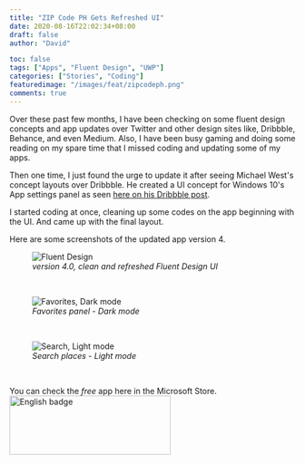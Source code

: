 ```yaml
---
title: "ZIP Code PH Gets Refreshed UI"
date: 2020-08-16T22:02:34+08:00
draft: false
author: "David"

toc: false
tags: ["Apps", "Fluent Design", "UWP"]
categories: ["Stories", "Coding"]
featuredimage: "/images/feat/zipcodeph.png"
comments: true
---
```


Over these past few months, I have been checking on some fluent design concepts and app updates over Twitter and other design sites like, Dribbble, Behance, and even Medium.
Also, I have been busy gaming and doing some reading on my spare time that I missed coding and updating some of my apps.

Then one time, I just found the urge to update it after seeing Michael West's concept layouts over Dribbble. He created a UI concept for Windows 10's App settings panel as seen <a href="https://dribbble.com/shots/6404804-Apps-features-Microsoft-Edge-style" target="_blank">here on his Dribbble post</a>.

I started coding at once, cleaning up some codes on the app beginning with the UI. And came up with the final layout.

Here are some screenshots of the updated app version 4.
</br>
<figure class="image">
<img src="/images/08-20/zipcodeph/full.png" alt="Fluent Design">
  <figcaption><em>version 4.0, clean and refreshed Fluent Design UI</em></figcaption>
</figure>
</br>
<figure class="image">
<img src="/images/08-20/zipcodeph/dark.png" alt="Favorites, Dark mode">
  <figcaption><em>Favorites panel - Dark mode</em></figcaption>
</figure>
</br>
<figure class="image">
<img src="/images/08-20/zipcodeph/search-light.png" alt="Search, Light mode">
  <figcaption><em>Search places - Light mode</em></figcaption>
</figure>
</br>

You can check the *free* app here in the Microsoft Store.
</br>
<a href='//www.microsoft.com/store/apps/9nblggh5gft6?cid=storebadge&ocid=badge'><img src='/images/English_get-it-from-MS.png' alt='English badge' style='width: 284px; height: 104px; '/></a>
